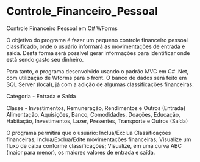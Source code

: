# Controle_Financeiro_Pessoal
 Controle Financeiro Pessoal em C# WForms


O objetivo do programa é fazer um pequeno controle financeiro pessoal classificado, onde o usuário informará as movimentações de entrada e saída. Desta forma será possível gerar informações para identificar onde está sendo gasto seu dinheiro.

Para tanto, o programa desenvolvido usando o padrão MVC em C# .Net, com utilização de Wforms para o front.
O banco de dados será feito em SQL Server (local), já com a adição de algumas classificações financeiras:

Categoria - Entrada e Saída

Classe - Investimentos, Remuneração, Rendimentos e Outros (Entrada)
         Alimentação, Aquisições, Banco, Comodidades, Doações, Educação, Habitação, Investimentos, Lazer, Presentes, Transporte e  Outros (Saída)

O programa permitirá que o usuário:
Inclua/Exclua Classificações financeiras;
Inclua/Exclua/Edite movimentações financeiras;
Visualize um fluxo de caixa conforme classificações;
Visualize, em uma curva ABC (maior para menor), os maiores valores de entrada e saída.